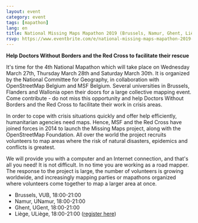 ```yaml
---
layout: event
category: event
tags: [mapathon]
lang: en
title: National Missing Maps Mapathon 2019 (Brussels, Namur, Ghent, Liège)
rsvp: https://www.eventbrite.com/e/national-missing-maps-mapathon-2019-tickets-56812358293
---
```


**Help Doctors Without Borders and the Red Cross to facilitate their rescue**

It's time for the 4th National Mapathon which will take place on Wednesday March 27th, Thursday March 28th and Saturday March 30th. It is organized by the National Committee for Geography, in collaboration with OpenStreetMap Belgium and MSF Belgium. Several universities in Brussels, Flanders and Wallonia open their doors for a large collective mapping event. Come contribute - do not miss this opportunity and help Doctors Without Borders and the Red Cross to facilitate their work in crisis areas.

In order to cope with crisis situations quickly and offer help efficiently, humanitarian agencies need maps. Hence, MSF and the Red Cross have joined forces in 2014 to launch the Missing Maps project, along with the OpenStreetMap Foundation. All over the world the project recruits volunteers to map areas where the risk of natural disasters, epidemics and conflicts is greatest.

We will provide you with a computer and an Internet connection, and that's all you need! It is not difficult. In no time you are working as a road mapper. The response to the project is large, the number of volunteers is growing worldwide, and increasingly mapping parties or mapathons organized where volunteers come together to map a larger area at once.

- Brussels, VUB, 18:00-21:00
- Namur, UNamur, 18:00-21:00
- Ghent, UGent, 18:00-21:00
- Liège, ULiège, 18:00-21:00 ([register here](http://www.rejouisciences.uliege.be/LL82))
